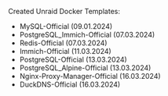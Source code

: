 Created Unraid Docker Templates:

- MySQL-Official (09.01.2024)
- PostgreSQL_Immich-Official (07.03.2024)
- Redis-Official (07.03.2024)
- Immich-Official (11.03.2024)
- PostgreSQL-Official (13.03.2024)
- PostgreSQL_Alpine-Official (13.03.2024)
- Nginx-Proxy-Manager-Official (16.03.2024)
- DuckDNS-Official (16.03.2024)
